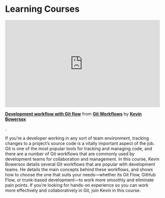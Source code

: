 <h1>Learning Courses</h1>
<div style="position:relative;height:0;padding-bottom:56.25%"><iframe width="640" height="360" src="https://www.linkedin.com/learning/embed/git-workflows/development-workflow-with-git-flow?autoplay=false&claim=AQG5akNKyc6G0QAAAYrIxiQnc9Yjf91gNH7bx47f-I6Gl74tP3ZCpwxQsj1y4qcTR6VpHCoDMFpt_gWEE2RlWu1ltZAtI16TWLtbEU6kFh2ASx7rUvR0vLuZrdGR-2fWuyxy3pzjSxZNwCsuWwHjvNZghU0AtavasGo8rdUMDgcXhvkuO71HKs_8OTCb_HVceD2eSvN31_rGbU6xo9RH6hzZFyBk2wTQRClnsabENHAk2HJQ9vvXjz_0tmKvcrJRBZTvantzqtToOpJg1DR-Y2yTVuEUgD9u-KkxwbDG8JBoazZQXJo5xiXNC79FN_cGg_U-2up7haGA-KGyD5tSssUVTiWj51DkxGqf5iA2rBUFfTmCKodfXtHpxv1_jS3Kbgv0ZTRlnHHv2xfVC3XETSDrYV0HM4BxzvvmEEN5ICVjvCmexiEAxYYXKdawmnbdqwON0pjOPb59qM0O1Vdz43T9epFmStwJ2WUZoP5B3feOVMV54PXmDl_7I6Ak0ZHW69dxYVg89-p9HVfFvySGNOVwI53ZXepAoV6TW-xhw-jPGxgKCOVef9efrVa-byNC--yB4F3jb4jiE7Y8MvIXcETQ81ViNaMZ8GdDUaeNLaEi14dNCJrvwbKKbVg2B7gACzQ8FntEyZUj8dLHpgqiKGSZ3Ca3TCn04EV_2_85cB-Q53kTCw5zcjtdo9pKQ2oYfnQjMeHgT6D5nLE9AV6QNoJaf36-F-Wp_hMg6jT374KOpkG2YwiAE0zUYHAVp7QeX7qO-mMHpkQIUMtKQtTEi4IRm-JGTDSeWmYEAkCnb9PfZDrMn3S_ttcxF2Ro5t6-sKmcLmgM4Cy5VZ7q1cPHxQQ5FyNuaOiSbw9Yj1A3nmZwDoBXprl4J30lS3z9PyrV2Fj0IbL_tg1ySoidEpkV29p3hMQToqL6DFNLsjRXDSEPsSKjJGUTWiN8A-eLikzAme-9O5FZ0LxJLYJ5MyKp-aecq7cXANl4Oq2NPtzA4hhwPFXcRotX22-baosxUeVIy1MKzfKNuAOyi4KyFqsYgfXty3kKOAUZ9IYYucFC-tNA2HPPMASnt57cEpE5Ok_A6pn5Gyp_goCWQdM3CLMGVmR_qQ69P6MLt4Ps6FRjZbanHsBY01LQAMian7YOzy4anN9P_mtH1Vazo4y1Xtj9ETJbwmOBrrl1MzooBFQISyMGvaHzXLrXh5jjML8hnLIARgVZH8a-MyKQfSvmvX8x7Z3K" mozallowfullscreen="true" webkitallowfullscreen="true" allowfullscreen="true" frameborder="0" style="position:absolute;width:100%;height:100%;left:0"></iframe></div><p><strong><a href="https://www.linkedin.com/learning/git-workflows/development-workflow-with-git-flow?trk=embed_lil">Development workflow with Git flow</a></strong> from <strong><a href="https://www.linkedin.com/learning/git-workflows?trk=embed_lil">Git Workflows</a></strong> by <strong><a href="https://www.linkedin.com/learning/instructors/kevin-bowersox?trk=embed_lil">Kevin Bowersox</a></strong></p>.

If you’re a developer working in any sort of team environment, tracking changes to a project’s source code is a vitally important aspect of the job. Git is one of the most popular tools for tracking and managing code, and there are a number of Git workflows that are commonly used by development teams for collaboration and management. In this course, Kevin Bowersox details several Git workflows that are popular with development teams. He details the main concepts behind these workflows, and shows how to choose the one that suits your needs—whether its Git Flow, GitHub Flow, or trunk-based development—to work more smoothly and eliminate pain points. If you’re looking for hands-on experience so you can work more effectively and collaboratively in Git, join Kevin in this course.
